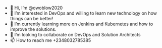 - 👋 Hi, I’m @owoblow2020
- 👀 I’m interested in DevOps and willing to learn new technology on how things can be better!
- 🌱 I’m currently learning more on Jenkins and Kubernetes and how to improve the solutions.
- 💞️ I’m looking to collaborate on DevOps and Solution Architects
- 📫 How to reach me +2348032785385

<!---
owoblow2020/owoblow2020 is a ✨ special ✨ repository because its `README.md` (this file) appears on your GitHub profile.
You can click the Preview link to take a look at your changes.
--->

